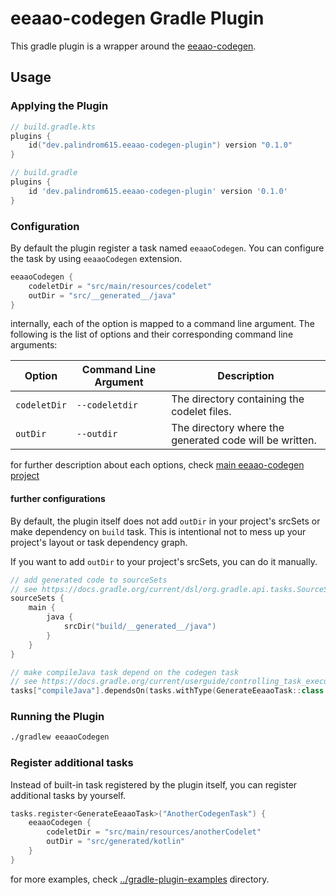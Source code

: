 # eeaao-codegen Gradle Plugin

This gradle plugin is a wrapper around the [eeaao-codegen](../README.md).

## Usage

### Applying the Plugin

```kotlin
// build.gradle.kts
plugins {
    id("dev.palindrom615.eeaao-codegen-plugin") version "0.1.0"
}
```

```groovy
// build.gradle
plugins {
    id 'dev.palindrom615.eeaao-codegen-plugin' version '0.1.0'
}
```

### Configuration

By default the plugin register a task named `eeaaoCodegen`. You can configure the task by using `eeaaoCodegen` extension.

```kotlin
eeaaoCodegen {
    codeletDir = "src/main/resources/codelet"
    outDir = "src/__generated__/java"
}
```

internally, each of the option is mapped to a command line argument. The following is the list of options and their corresponding command line arguments:

| Option | Command Line Argument | Description |
|--------|--------------------|-------------|
| `codeletDir` | `--codeletdir` | The directory containing the codelet files. |
| `outDir` | `--outdir` | The directory where the generated code will be written. |

for further description about each options, check [main eeaao-codegen project](../README.md)

#### further configurations

By default, the plugin itself does not add `outDir` in your project's srcSets or make dependency on `build` task.
This is intentional not to mess up your project's layout or task dependency graph. 

If you want to add `outDir` to your project's srcSets, you can do it manually. 

```kotlin
// add generated code to sourceSets
// see https://docs.gradle.org/current/dsl/org.gradle.api.tasks.SourceSet.html
sourceSets {
    main {
        java {
            srcDir("build/__generated__/java")
        }
    }
}

// make compileJava task depend on the codegen task
// see https://docs.gradle.org/current/userguide/controlling_task_execution.html#sec:adding_dependencies_to_tasks
tasks["compileJava"].dependsOn(tasks.withType(GenerateEeaaoTask::class.java))
```

### Running the Plugin

```bash
./gradlew eeaaoCodegen
```

### Register additional tasks

Instead of built-in task registered by the plugin itself, you can register additional tasks by yourself.

```kotlin
tasks.register<GenerateEeaaoTask>("AnotherCodegenTask") {
    eeaaoCodegen {
        codeletDir = "src/main/resources/anotherCodelet"
        outDir = "src/generated/kotlin"
    }
}
```

for more examples, check [../gradle-plugin-examples](../gradle-plugin-examples) directory.
